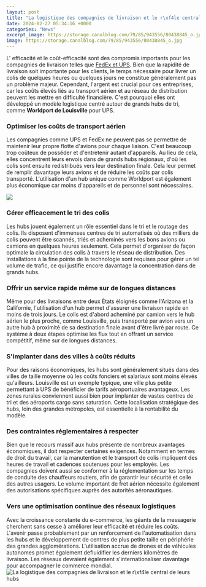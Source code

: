 ```yaml
---
layout: post
title: "La logistique des compagnies de livraison et le r\xf4le central de leurs hubs"
date: 2024-02-27 05:34:16 +0000
categories: "News"
excerpt_image: https://storage.canalblog.com/79/85/943556/80438845_o.jpg
image: https://storage.canalblog.com/79/85/943556/80438845_o.jpg
---
```


L' efficacité et le coût-efficacité sont des compromis importants pour les compagnies de livraison telles que [FedEx et UPS](https://travelokla.github.io/2024-01-04-conseils-utiles-pour-votre-voyage-au-japon/). Bien que la rapidité de livraison soit importante pour les clients, le temps nécessaire pour livrer un colis de quelques heures ou quelques jours ne constitue généralement pas un problème majeur. Cependant, l'argent est crucial pour ces entreprises, car les coûts élevés liés au transport aérien et au réseau de distribution peuvent les mettre en difficulté financière. C'est pourquoi elles ont développé un modèle logistique centré autour de grands hubs de tri, comme **Worldport de Louisville** pour UPS. 
### Optimiser les coûts de transport aérien
Les compagnies comme UPS et FedEx ne peuvent pas se permettre de maintenir leur propre flotte d'avions pour chaque liaison. C'est beaucoup trop coûteux de posséder et d'entretenir autant d'appareils. Au lieu de cela, elles concentrent leurs envois dans de grands hubs régionaux, d'où les colis sont ensuite redistribués vers leur destination finale. Cela leur permet de remplir davantage leurs avions et de réduire les coûts par colis transporté. L'utilisation d'un hub unique comme Worldport est également plus économique car moins d'appareils et de personnel sont nécessaires.

![](https://www.ionos.fr/digitalguide/fileadmin/DigitalGuide/Schaubilder/La-gestion-de-la-chaine-logistique.png)
### Gérer efficacement le tri des colis
Les hubs jouent également un rôle essentiel dans le tri et le routage des colis. Ils disposent d'immenses centres de tri automatisés où des milliers de colis peuvent être scannés, triés et acheminés vers les bons avions ou camions en quelques heures seulement. Cela permet d'organiser de façon optimale la circulation des colis à travers le réseau de distribution. Des installations à la fine pointe de la technologie sont requises pour gérer un tel volume de trafic, ce qui justifie encore davantage la concentration dans de grands hubs.
### Offrir un service rapide même sur de longues distances
Même pour des livraisons entre deux États éloignés comme l'Arizona et la Californie, l'utilisation d'un hub permet d'assurer une livraison rapide en moins de trois jours. Le colis est d'abord acheminé par camion vers le hub aérien le plus proche, comme Louisville, puis transporté par avion vers un autre hub à proximité de sa destination finale avant d'être livré par route. Ce système à deux étapes optimise les flux tout en offrant un service compétitif, même sur de longues distances.
### S'implanter dans des villes à coûts réduits
Pour des raisons économiques, les hubs sont généralement situés dans des villes de taille moyenne où les coûts fonciers et salariaux sont moins élevés qu'ailleurs. Louisville est un exemple typique, une ville plus petite permettant à UPS de bénéficier de tarifs aéroportuaires avantageux. Les zones rurales conviennent aussi bien pour implanter de vastes centres de tri et des aéroports cargo sans saturation. Cette localisation stratégique des hubs, loin des grandes métropoles, est essentielle à la rentabilité du modèle.
### Des contraintes réglementaires à respecter  
Bien que le recours massif aux hubs présente de nombreux avantages économiques, il doit respecter certaines exigences. Notamment en termes de droit du travail, car la manutention et le transport de colis impliquent des heures de travail et cadences soutenues pour les employés. Les compagnies doivent aussi se conformer à la réglementation sur les temps de conduite des chauffeurs routiers, afin de garantir leur sécurité et celle des autres usagers. Le volume important de fret aérien nécessite également des autorisations spécifiques auprès des autorités aéronautiques.
### Vers une optimisation continue des réseaux logistiques  
Avec la croissance constante du e-commerce, les géants de la messagerie cherchent sans cesse à améliorer leur efficacité et réduire les coûts. L'avenir passe probablement par un renforcement de l'automatisation dans les hubs et le développement de centres de plus petite taille en périphérie des grandes agglomérations. L'utilisation accrue de drones et de véhicules autonomes promet également defluidifier les derniers kilomètres de livraison. Les réseaux devraient également s'internationaliser davantage pour accompagner le commerce mondial.
![La logistique des compagnies de livraison et le r\xf4le central de leurs hubs](https://storage.canalblog.com/79/85/943556/80438845_o.jpg)
